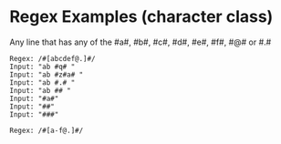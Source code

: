 # Regex Examples (character class)

Any line that has any of the #a#, #b#, #c#, #d#, #e#, #f#, #@# or #.#

```
Regex: /#[abcdef@.]#/
Input: "ab #q# "
Input: "ab #z#a# "
Input: "ab #.# "
Input: "ab ## "
Input: "#a#"
Input: "##"
Input: "###"
```

```
Regex: /#[a-f@.]#/
```


